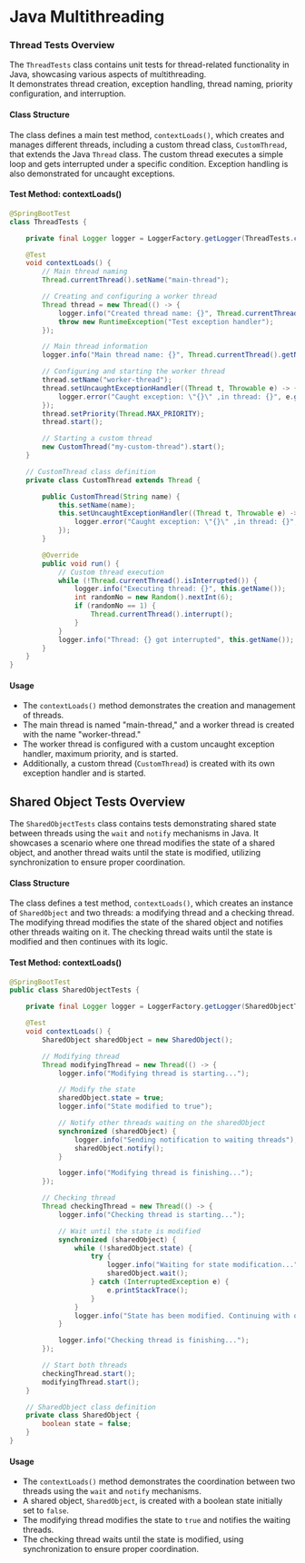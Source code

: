 # Java Multithreading

### Thread Tests Overview
The `ThreadTests` class contains unit tests for thread-related functionality in Java, showcasing various aspects of multithreading. </br>
It demonstrates thread creation, exception handling, thread naming, priority configuration, and interruption.

#### Class Structure
The class defines a main test method, `contextLoads()`, which creates and manages different threads, including a custom thread class, `CustomThread`, that extends the Java `Thread` class. The custom thread executes a simple loop and gets interrupted under a specific condition. Exception handling is also demonstrated for uncaught exceptions.

#### Test Method: contextLoads()
```java
@SpringBootTest
class ThreadTests {

    private final Logger logger = LoggerFactory.getLogger(ThreadTests.class);

    @Test
    void contextLoads() {
        // Main thread naming
        Thread.currentThread().setName("main-thread");

        // Creating and configuring a worker thread
        Thread thread = new Thread(() -> {
            logger.info("Created thread name: {}", Thread.currentThread().getName());
            throw new RuntimeException("Test exception handler");
        });

        // Main thread information
        logger.info("Main thread name: {}", Thread.currentThread().getName());

        // Configuring and starting the worker thread
        thread.setName("worker-thread");
        thread.setUncaughtExceptionHandler((Thread t, Throwable e) -> {
            logger.error("Caught exception: \"{}\" ,in thread: {}", e.getMessage(), t);
        });
        thread.setPriority(Thread.MAX_PRIORITY);
        thread.start();

        // Starting a custom thread
        new CustomThread("my-custom-thread").start();
    }

    // CustomThread class definition
    private class CustomThread extends Thread {

        public CustomThread(String name) {
            this.setName(name);
            this.setUncaughtExceptionHandler((Thread t, Throwable e) -> {
                logger.error("Caught exception: \"{}\" ,in thread: {}", e.getMessage(), t);
            });
        }

        @Override
        public void run() {
            // Custom thread execution
            while (!Thread.currentThread().isInterrupted()) {
                logger.info("Executing thread: {}", this.getName());
                int randomNo = new Random().nextInt(6);
                if (randomNo == 1) {
                    Thread.currentThread().interrupt();
                }
            }
            logger.info("Thread: {} got interrupted", this.getName());
        }
    }
}
```
#### Usage

- The `contextLoads()` method demonstrates the creation and management of threads.
- The main thread is named "main-thread," and a worker thread is created with the name "worker-thread."
- The worker thread is configured with a custom uncaught exception handler, maximum priority, and is started.
- Additionally, a custom thread (`CustomThread`) is created with its own exception handler and is started.


## Shared Object Tests Overview
The `SharedObjectTests` class contains tests demonstrating shared state between threads using the `wait` and `notify` mechanisms in Java. It showcases a scenario where one thread modifies the state of a shared object, and another thread waits until the state is modified, utilizing synchronization to ensure proper coordination.

#### Class Structure
The class defines a test method, `contextLoads()`, which creates an instance of `SharedObject` and two threads: a modifying thread and a checking thread. The modifying thread modifies the state of the shared object and notifies other threads waiting on it. The checking thread waits until the state is modified and then continues with its logic.

#### Test Method: contextLoads()
```java
@SpringBootTest
public class SharedObjectTests {

    private final Logger logger = LoggerFactory.getLogger(SharedObjectTests.class);

    @Test
    void contextLoads() {
        SharedObject sharedObject = new SharedObject();

        // Modifying thread
        Thread modifyingThread = new Thread(() -> {
            logger.info("Modifying thread is starting...");

            // Modify the state
            sharedObject.state = true;
            logger.info("State modified to true");

            // Notify other threads waiting on the sharedObject
            synchronized (sharedObject) {
                logger.info("Sending notification to waiting threads");
                sharedObject.notify();
            }

            logger.info("Modifying thread is finishing...");
        });

        // Checking thread
        Thread checkingThread = new Thread(() -> {
            logger.info("Checking thread is starting...");

            // Wait until the state is modified
            synchronized (sharedObject) {
                while (!sharedObject.state) {
                    try {
                        logger.info("Waiting for state modification...");
                        sharedObject.wait();
                    } catch (InterruptedException e) {
                        e.printStackTrace();
                    }
                }
                logger.info("State has been modified. Continuing with other logic.");
            }

            logger.info("Checking thread is finishing...");
        });

        // Start both threads
        checkingThread.start();
        modifyingThread.start();
    }

    // SharedObject class definition
    private class SharedObject {
        boolean state = false;
    }
}
```

#### Usage

- The `contextLoads()` method demonstrates the coordination between two threads using the `wait` and `notify` mechanisms.
- A shared object, `SharedObject`, is created with a boolean state initially set to `false`.
- The modifying thread modifies the state to `true` and notifies the waiting threads.
- The checking thread waits until the state is modified, using synchronization to ensure proper coordination.


